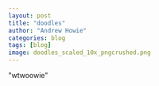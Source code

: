 ```yaml
---
layout: post
title: "doodles"
author: "Andrew Howie"
categories: blog
tags: [blog]
image: doodles_scaled_10x_pngcrushed.png
---
```


"wtwoowie"

